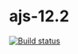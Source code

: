# ajs-12.2

[![Build status](https://ci.appveyor.com/api/projects/status/o6kynrjvbrkiqchc?svg=true)](https://ci.appveyor.com/project/i-hit/ajs-12-2)
